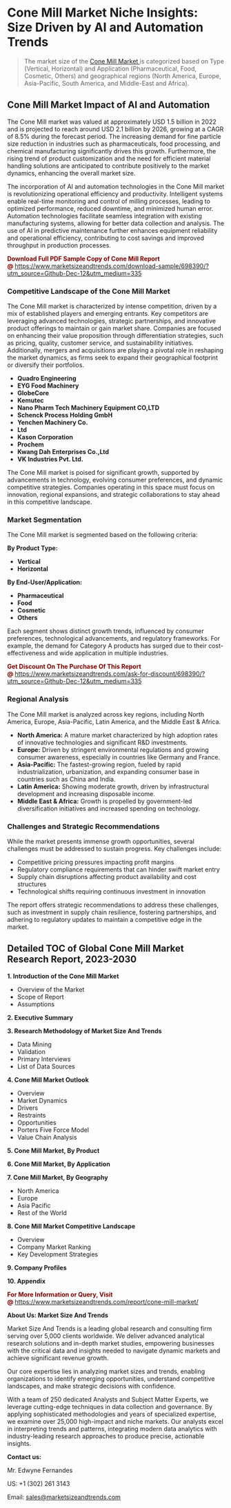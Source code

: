 <H1> Cone Mill Market Niche Insights: Size Driven by AI and Automation Trends</H1><blockquote><p>The market size of the <a href="https://www.marketsizeandtrends.com/download-sample/698390/?utm_source=Github-Dec-12&amp;utm_medium=335" target="_blank">Cone Mill Market </a>is categorized based on Type (Vertical, Horizontal) and Application (Pharmaceutical, Food, Cosmetic, Others) and geographical regions (North America, Europe, Asia-Pacific, South America, and Middle-East and Africa).</p></blockquote><p><h2>Cone Mill Market Impact of AI and Automation</h2><p>The Cone Mill market was valued at approximately USD 1.5 billion in 2022 and is projected to reach around USD 2.1 billion by 2026, growing at a CAGR of 8.5% during the forecast period. The increasing demand for fine particle size reduction in industries such as pharmaceuticals, food processing, and chemical manufacturing significantly drives this growth. Furthermore, the rising trend of product customization and the need for efficient material handling solutions are anticipated to contribute positively to the market dynamics, enhancing the overall market size.</p><p>The incorporation of AI and automation technologies in the Cone Mill market is revolutionizing operational efficiency and productivity. Intelligent systems enable real-time monitoring and control of milling processes, leading to optimized performance, reduced downtime, and minimized human error. Automation technologies facilitate seamless integration with existing manufacturing systems, allowing for better data collection and analysis. The use of AI in predictive maintenance further enhances equipment reliability and operational efficiency, contributing to cost savings and improved throughput in production processes.</p></p><p><strong><span style="color: #800000;">Download Full PDF Sample Copy of Cone Mill Report @</span>&nbsp;</strong><a href="https://www.marketsizeandtrends.com/download-sample/698390/?utm_source=Github-Dec-12&amp;utm_medium=335">https://www.marketsizeandtrends.com/download-sample/698390/?utm_source=Github-Dec-12&amp;utm_medium=335</a></p><h3>Competitive Landscape of the Cone Mill Market</h3><p>The Cone Mill market is characterized by intense competition, driven by a mix of established players and emerging entrants. Key competitors are leveraging advanced technologies, strategic partnerships, and innovative product offerings to maintain or gain market share. Companies are focused on enhancing their value proposition through differentiation strategies, such as pricing, quality, customer service, and sustainability initiatives. Additionally, mergers and acquisitions are playing a pivotal role in reshaping the market dynamics, as firms seek to expand their geographical footprint or diversify their portfolios.</p><p><strong><p><ul><li>Quadro Engineering </li><li> EYG Food Machinery </li><li> GlobeCore </li><li> Kemutec </li><li> Nano Pharm Tech Machinery Equipment CO,LTD </li><li> Schenck Process Holding GmbH </li><li> Yenchen Machinery Co. </li><li> Ltd </li><li> Kason Corporation </li><li> Prochem </li><li> Kwang Dah Enterprises Co.,Ltd </li><li> VK Industries Pvt. Ltd.</p></li></ul></p></strong></p><p>The Cone Mill market is poised for significant growth, supported by advancements in technology, evolving consumer preferences, and dynamic competitive strategies. Companies operating in this space must focus on innovation, regional expansions, and strategic collaborations to stay ahead in this competitive landscape.</p><h3>Market Segmentation</h3><p>The Cone Mill market is segmented based on the following criteria:</p><p><strong>By Product Type:</strong></p><p><strong><p><ul><li>Vertical </li><li> Horizontal</p></li></ul></p></strong></p><p><strong>By End-User/Application:</strong></p><p><strong><p><ul><li>Pharmaceutical </li><li> Food </li><li> Cosmetic </li><li> Others</p></li></ul></p></strong></p><p>Each segment shows distinct growth trends, influenced by consumer preferences, technological advancements, and regulatory frameworks. For example, the demand for Category A products has surged due to their cost-effectiveness and wide application in multiple industries.</p><p><strong><span style="color: #800000;">Get Discount On The Purchase Of This Report @&nbsp;</span></strong><a href="https://www.marketsizeandtrends.com/ask-for-discount/698390/?utm_source=Github-Dec-12&amp;utm_medium=335">https://www.marketsizeandtrends.com/ask-for-discount/698390/?utm_source=Github-Dec-12&amp;utm_medium=335</a></p><h3>Regional Analysis</h3><p>The Cone Mill market is analyzed across key regions, including North America, Europe, Asia-Pacific, Latin America, and the Middle East &amp; Africa.</p><ul><li><strong>North America:</strong> A mature market characterized by high adoption rates of innovative technologies and significant R&amp;D investments.</li><li><strong>Europe:</strong> Driven by stringent environmental regulations and growing consumer awareness, especially in countries like Germany and France.</li><li><strong>Asia-Pacific:</strong> The fastest-growing region, fueled by rapid industrialization, urbanization, and expanding consumer base in countries such as China and India.</li><li><strong>Latin America:</strong> Showing moderate growth, driven by infrastructural development and increasing disposable income.</li><li><strong>Middle East &amp; Africa:</strong> Growth is propelled by government-led diversification initiatives and increased spending on technology.</li></ul><h3>Challenges and Strategic Recommendations</h3><p>While the market presents immense growth opportunities, several challenges must be addressed to sustain progress. Key challenges include:</p><ul><li>Competitive pricing pressures impacting profit margins</li><li>Regulatory compliance requirements that can hinder swift market entry</li><li>Supply chain disruptions affecting product availability and cost structures</li><li>Technological shifts requiring continuous investment in innovation</li></ul><p>The report offers strategic recommendations to address these challenges, such as investment in supply chain resilience, fostering partnerships, and adhering to regulatory updates to maintain a competitive edge in the market.</p><h2>Detailed TOC of Global Cone Mill Market Research Report, 2023-2030</h2><p><strong>1. Introduction of the Cone Mill Market</strong></p><ul><li>Overview of the Market</li><li>Scope of Report</li><li>Assumptions&nbsp;</li></ul><p><strong>2. Executive Summary</strong></p><p><strong>3. Research Methodology of <strong>Market Size And Trends</strong></strong></p><ul><li>Data Mining</li><li>Validation</li><li>Primary Interviews</li><li>List of Data Sources&nbsp;</li></ul><p><strong>4. Cone Mill Market Outlook</strong></p><ul><li>Overview</li><li>Market Dynamics</li><li>Drivers</li><li>Restraints</li><li>Opportunities</li><li>Porters Five Force Model</li><li>Value Chain Analysis&nbsp;</li></ul><p><strong>5. Cone Mill Market, By Product</strong></p><p><strong>6. Cone Mill Market, By Application</strong></p><p><strong>7. Cone Mill Market, By Geography</strong></p><ul><li>North America</li><li>Europe</li><li>Asia Pacific</li><li>Rest of the World&nbsp;</li></ul><p><strong>8. Cone Mill Market Competitive Landscape</strong></p><ul><li>Overview</li><li>Company Market Ranking</li><li>Key Development Strategies&nbsp;</li></ul><p><strong>9. Company Profiles</strong></p><p><strong>10. Appendix</strong></p><p><strong><span style="color: #800000;">For More Information or Query, Visit @&nbsp;</span></strong><a href="https://www.marketsizeandtrends.com/report/cone-mill-market/">https://www.marketsizeandtrends.com/report/cone-mill-market/</a></p><p></p><p><strong>About Us:&nbsp;Market Size And Trends</strong></p><p>Market Size And Trends&nbsp;is a leading global research and consulting firm serving over 5,000 clients worldwide. We deliver advanced analytical research solutions and in-depth market studies, empowering businesses with the critical data and insights needed to navigate dynamic markets and achieve significant revenue growth.</p><p>Our core expertise lies in analyzing market sizes and trends, enabling organizations to identify emerging opportunities, understand competitive landscapes, and make strategic decisions with confidence.</p><p>With a team of 250 dedicated Analysts and Subject Matter Experts, we leverage cutting-edge techniques in data collection and governance. By applying sophisticated methodologies and years of specialized expertise, we examine over 25,000 high-impact and niche markets. Our analysts excel in interpreting trends and patterns, integrating modern data analytics with industry-leading research approaches to produce precise, actionable insights.</p><p><strong>Contact us:</strong></p><p>Mr. Edwyne Fernandes</p><p>US: +1 (302) 261 3143</p><p>Email: <a href="mailto:sales@marketsizeandtrends.com">sales@marketsizeandtrends.com</a>&nbsp;</p>
